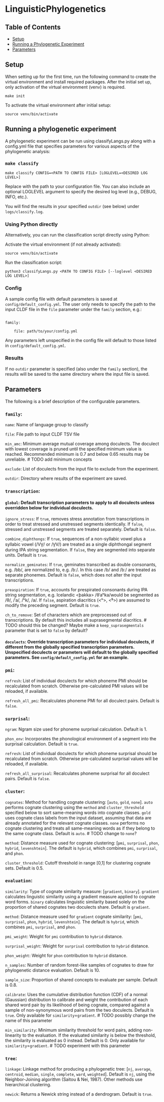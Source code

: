 # LinguisticPhylogenetics

## Table of Contents

* [Setup](#setup)
* [Running a Phylogenetic Experiment](#running-a-phylogenetic-experiment)
* [Parameters](#parameters)

## Setup 
When setting up for the first time, run the following command to create the virtual environment and install required packages. After the initial set up, only activation of the virtual environment (venv) is required. 

`make init`

To activate the virtual environment after initial setup:

`source venv/bin/activate`

## Running a phylogenetic experiment
A phylogenetic experiment can be run using classifyLangs.py along with a config.yml file that specifies parameters for various aspects of the phylogenetic analysis:

### `make classify`
`make classify CONFIG=<PATH TO CONFIG FILE> [LOGLEVEL=<DESIRED LOG LEVEL>]`

Replace <PATH TO CONFIG FILE> with the path to your configuration file. You can also include an optional LOGLEVEL argument to specify the desired log level (e.g., DEBUG, INFO, etc.). 

You will find the results in your specified `outdir` (see below) under `logs/classify.log`.

### Using Python directly
Alternatively, you can run the classification script directly using Python:

Activate the virtual environment (if not already activated):

`source venv/bin/activate`

Run the classification script:

`python3 classifyLangs.py <PATH TO CONFIG FILE> [--loglevel <DESIRED LOG LEVEL>]`

### Config
A sample config file with default parameters is saved at `config/default_config.yml`. The user only needs to specify the path to the input CLDF file in the `file` parameter under the `family` section, e.g.:

```

family:

    file: path/to/your/config.yml

```

Any parameters left unspecified in the config file will default to those listed in `config/default_config.yml`.

### Results
If no `outdir` parameter is specified (also under the `family` section), the results will be saved to the same directory where the input file is saved.

## Parameters
The following is a brief description of the configurable parameters.

### `family`:

  `name`: Name of language group to classify

  `file`: File path to input CLDF TSV file

  `min_amc`: Minimum average mutual coverage among doculects. The doculect with lowest coverage is pruned until the specified minimum value is reached. Recommended minimum is 0.7 and below 0.65 results may be unreliable. # TODO add minimum concepts

  `exclude`: List of doculects from the input file to exclude from the experiment.

  `outdir`: Directory where results of the experiment are saved. 


### `transcription`:

#### `global`: Default transcription parameters to apply to all doculects unless overridden below for individual doculects.
    
  `ignore_stress`: If `true`, removes stress annotation from transcriptions in order to treat stressed and unstressed segments identically. If `false`, stressed and unstressed segments are treated separately. Default is `false`.
  
  `combine_diphthongs`: If `true`, sequences of a non-syllabic vowel plus a syllabic vowel (/VV̯/ or /V̯V/) are treated as a single diphthongal segment during IPA string segmentation. If `false`, they are segmented into separate units. Default is `true`.

  `normalize_geminates`: If `true`, geminates transcribed as double consonants, e.g. /bb/, are normalized to, e.g. /bː/. In this case /b/ and /bː/ are treated as separate phonemes. Default is `false`, which does not alter the input transcriptions.

  `preaspiration`: If `true`, accounts for prespirated consonants during IPA string segmentation, e.g. Icelandic <þakka> /θˈaʰka/would be segmented as /θ/, /ˈa/, /ʰk/, /a/. If `false`, aspiration diacritics (<ʰ>, <ʱ>) are assumed to modify the preceding segment. Default is `true`.

  `ch_to_remove`: Set of characters which are preprocessed out of transcriptions. By default this includes all suprasegmental diacritics. # TODO should this be changed? Maybe make a `keep_suprasegmentals` parameter that is set to `false` by default?

#### `doculects`: Override transcription parameters for individual doculects, if different from the globally specified transcription parameters. Unspecified doculects or parameters will default to the globally specified parameters. See `config/default_config.yml` for an example.


### `pmi`:

  `refresh`: List of individual doculects for which phoneme PMI should be recalculated from scratch. Otherwise pre-calculated PMI values will be reloaded, if available.

  `refresh_all_pmi`: Recalculates phoneme PMI for all doculect pairs. Default is `false`.


### `surprisal`:

  `ngram`: Ngram size used for phoneme surprisal calculation. Default is 1.

  `phon_env`: Incorporates the phonological environment of a segment into the surprisal calculation. Default is `true`.

  `refresh`: List of individual doculects for which phoneme surprisal should be recalculated from scratch. Otherwise pre-calculated surprisal values will be reloaded, if available.

  `refresh_all_surprisal`: Recalculates phoneme surprisal for all doculect pairs. Default is `false`.


### `cluster`:

  `cognates`: Method for handling cognate clustering: [`auto`, `gold`, `none`]. `auto` performs cognate clustering using the `method` and `cluster_threshold` specified below to sort same-meaning words into cognate classes. `gold` uses cognate class labels from the input dataset, assuming that data are already annotated for the relevant cognate classes. `none` performs no cognate clustering and treats all same-meaning words as if they belong to the same cognate class. Default is `auto`. # TODO change to `none`?

  `method`: Distance measure used for cognate clustering: [`pmi`, `surprisal`, `phon`, `hybrid`, `levenshtein`]. The default is `hybrid`, which combines `pmi`, `surprisal`, and `phon`.

  `cluster_threshold`: Cutoff threshold in range [0,1] for clustering cognate sets. Default is 0.5.


### `evaluation`:

  `similarity`: Type of cognate similarity measure: [`gradient`, `binary`]. `gradient` calculates linguistic similarity using a gradient measure applied to cognate word forms. `binary` calculates linguistic similarity based solely on the proportion of shared cognates two doculects share. Default is `gradient`.

  `method`: Distance measure used for `gradient` cognate similarity: [`pmi`, `surprisal`, `phon`, `hybrid`, `levenshtein`]. The default is `hybrid`, which combines `pmi`, `surprisal`, and `phon`.

  `pmi_weight`: Weight for `pmi` contribution to `hybrid` distance.

  `surprisal_weight`: Weight for `surprisal` contribution to `hybrid` distance.

  `phon_weight`: Weight for `phon` contribution to `hybrid` distance. 

  `n_samples`: Number of random forest-like samples of cognates to draw for phylogenetic distance evaluation. Default is 10.

  `sample_size`: Proportion of shared concepts to evaluate per sample. Default is 0.8.

  `calibrate`: Uses the cumulative distribution function (CDF) of a normal (Gaussian) distribution to calibrate and weight the contribution of each shared word pair by its likelihood of being cognate, compared against a sample of non-synonymous word pairs from the two doculects. Default is `true`. Only available for `similarity`=`gradient`. # TODO possibly change the name of this parameter

  `min_similarity`: Minimum similarity threshold for word pairs, adding non-linearity to the evaluation. If the evaluated similarity is below the threshold, the similarity is evaluated as 0 instead. Default is 0. Only available for `similarity`=`gradient`. # TODO experiment with this parameter


### `tree`:

  `linkage`: Linkage method for producing a phylogenetic tree: [`nj`, `average`, `centroid`, `median`, `single`, `complete`, `ward`, `weighted`]. Default is `nj`, using the Neighbor-Joining algorithm (Saitou & Nei, 1987). Other methods use hierarchical clustering.

  `newick`: Returns a Newick string instead of a dendrogram. Default is `true`.
